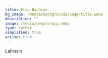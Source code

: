 ```yaml
---
title: Frau Bachran
bg_image: /media/backgrounds/page-title.webp
description: ""
image: /media/people/gcg.webp
type: author
simplified: true
active: true
---
```

Lehrerin
